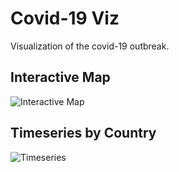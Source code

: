 # Covid-19 Viz

Visualization of the covid-19 outbreak.

## Interactive Map

![Interactive Map](/screenshots/map)


## Timeseries by Country

![Timeseries](/screenshots/timseries.png)
